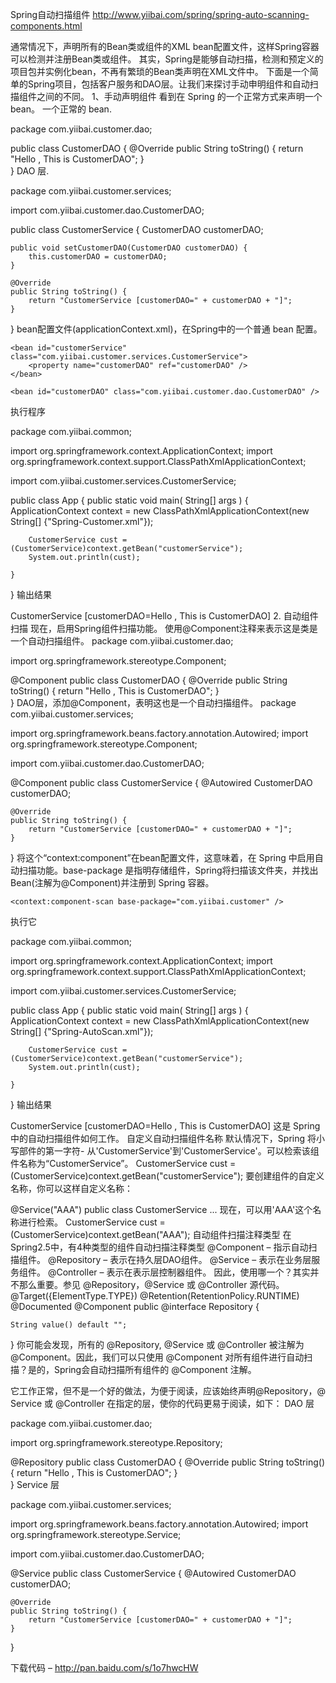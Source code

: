 Spring自动扫描组件
http://www.yiibai.com/spring/spring-auto-scanning-components.html


通常情况下，声明所有的Bean类或组件的XML bean配置文件，这样Spring容器可以检测并注册Bean类或组件。 其实，Spring是能够自动扫描，检测和预定义的项目包并实例化bean，不再有繁琐的Bean类声明在XML文件中。
下面是一个简单的Spring项目，包括客户服务和DAO层。让我们来探讨手动申明组件和自动扫描组件之间的不同。
1、手动声明组件
看到在 Spring 的一个正常方式来声明一个 bean。
一个正常的 bean.

package com.yiibai.customer.dao;

public class CustomerDAO 
{
	@Override
	public String toString() {
		return "Hello , This is CustomerDAO";
	}	
}
DAO 层.

package com.yiibai.customer.services;

import com.yiibai.customer.dao.CustomerDAO;

public class CustomerService 
{
	CustomerDAO customerDAO;

	public void setCustomerDAO(CustomerDAO customerDAO) {
		this.customerDAO = customerDAO;
	}

	@Override
	public String toString() {
		return "CustomerService [customerDAO=" + customerDAO + "]";
	}
		
}
bean配置文件(applicationContext.xml)，在Spring中的一个普通 bean 配置。
<beans xmlns="http://www.springframework.org/schema/beans"
	xmlns:xsi="http://www.w3.org/2001/XMLSchema-instance"
	xsi:schemaLocation="http://www.springframework.org/schema/beans
	http://www.springframework.org/schema/beans/spring-beans-2.5.xsd">
	
	<bean id="customerService" class="com.yiibai.customer.services.CustomerService">
		<property name="customerDAO" ref="customerDAO" />
	</bean>

	<bean id="customerDAO" class="com.yiibai.customer.dao.CustomerDAO" />

</beans>
执行程序

package com.yiibai.common;

import org.springframework.context.ApplicationContext;
import org.springframework.context.support.ClassPathXmlApplicationContext;

import com.yiibai.customer.services.CustomerService;

public class App 
{
    public static void main( String[] args )
    {
    	ApplicationContext context = 
    	  new ClassPathXmlApplicationContext(new String[] {"Spring-Customer.xml"});

    	CustomerService cust = (CustomerService)context.getBean("customerService");
    	System.out.println(cust);
    	
    }
}
输出结果

CustomerService [customerDAO=Hello , This is CustomerDAO]
2. 自动组件扫描
现在，启用Spring组件扫描功能。
使用@Component注释来表示这是类是一个自动扫描组件。
package com.yiibai.customer.dao;

import org.springframework.stereotype.Component;

@Component
public class CustomerDAO 
{
	@Override
	public String toString() {
		return "Hello , This is CustomerDAO";
	}	
}
DAO层，添加@Component，表明这也是一个自动扫描组件。
package com.yiibai.customer.services;

import org.springframework.beans.factory.annotation.Autowired;
import org.springframework.stereotype.Component;

import com.yiibai.customer.dao.CustomerDAO;

@Component
public class CustomerService 
{
	@Autowired
	CustomerDAO customerDAO;

	@Override
	public String toString() {
		return "CustomerService [customerDAO=" + customerDAO + "]";
	}
} 
将这个“context:component”在bean配置文件，这意味着，在 Spring 中启用自动扫描功能。base-package 是指明存储组件，Spring将扫描该文件夹，并找出Bean(注解为@Component)并注册到 Spring 容器。

<beans xmlns="http://www.springframework.org/schema/beans"
	xmlns:xsi="http://www.w3.org/2001/XMLSchema-instance"
	xmlns:context="http://www.springframework.org/schema/context"
	xsi:schemaLocation="http://www.springframework.org/schema/beans
	http://www.springframework.org/schema/beans/spring-beans-2.5.xsd
	http://www.springframework.org/schema/context
	http://www.springframework.org/schema/context/spring-context-2.5.xsd">

	<context:component-scan base-package="com.yiibai.customer" />

</beans>
执行它

package com.yiibai.common;

import org.springframework.context.ApplicationContext;
import org.springframework.context.support.ClassPathXmlApplicationContext;

import com.yiibai.customer.services.CustomerService;

public class App 
{
    public static void main( String[] args )
    {
    	ApplicationContext context = 
    	   new ClassPathXmlApplicationContext(new String[] {"Spring-AutoScan.xml"});

    	CustomerService cust = (CustomerService)context.getBean("customerService");
    	System.out.println(cust);
    	
    }
}
输出结果

CustomerService [customerDAO=Hello , This is CustomerDAO]
这是 Spring 中的自动扫描组件如何工作。
自定义自动扫描组件名称
默认情况下，Spring 将小写部件的第一字符- 从'CustomerService'到'CustomerService'。可以检索该组件名称为“CustomerService”。
CustomerService cust = (CustomerService)context.getBean("customerService");
要创建组件的自定义名称，你可以这样自定义名称：

@Service("AAA")
public class CustomerService 
...
现在，可以用'AAA'这个名称进行检索。
CustomerService cust = (CustomerService)context.getBean("AAA");
自动组件扫描注释类型
在Spring2.5中，有4种类型的组件自动扫描注释类型
@Component – 指示自动扫描组件。
@Repository – 表示在持久层DAO组件。
@Service – 表示在业务层服务组件。
@Controller – 表示在表示层控制器组件。
因此，使用哪一个？其实并不那么重要。参见 @Repository，@Service 或 @Controller 源代码。
@Target({ElementType.TYPE})
@Retention(RetentionPolicy.RUNTIME)
@Documented
@Component
public @interface Repository {

	String value() default "";

} 
你可能会发现，所有的 @Repository, @Service 或 @Controller 被注解为 @Component。因此，我们可以只使用 @Component 对所有组件进行自动扫描？是的，Spring会自动扫描所有组件的 @Component 注解。

它工作正常，但不是一个好的做法，为便于阅读，应该始终声明@Repository，@ Service 或 @Controller 在指定的层，使你的代码更易于阅读，如下：
DAO 层

package com.yiibai.customer.dao;

import org.springframework.stereotype.Repository;

@Repository
public class CustomerDAO 
{
	@Override
	public String toString() {
		return "Hello , This is CustomerDAO";
	}	
}
Service 层

package com.yiibai.customer.services;

import org.springframework.beans.factory.annotation.Autowired;
import org.springframework.stereotype.Service;

import com.yiibai.customer.dao.CustomerDAO;

@Service
public class CustomerService 
{
	@Autowired
	CustomerDAO customerDAO;

	@Override
	public String toString() {
		return "CustomerService [customerDAO=" + customerDAO + "]";
	}
		
}

下载代码 – http://pan.baidu.com/s/1o7hwcHW
